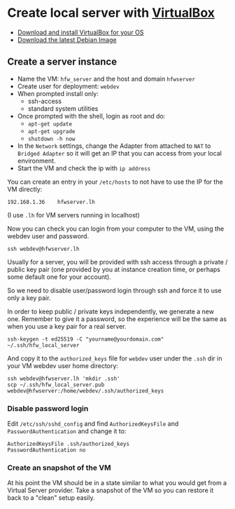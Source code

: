 # Create local server with [VirtualBox](https://www.virtualbox.org/wiki/Downloads)

- [Download and install VirtualBox for your OS](https://www.virtualbox.org/wiki/Downloads)
- [Download the latest Debian Image](https://www.debian.org/download)

## Create a server instance

- Name the VM: `hfw_server` and the host and domain `hfwserver`
- Create user for deployment: `webdev`
- When prompted install only:
    - ssh-access
    - standard system utilities
- Once prompted with the shell, login as root and do:
    - `apt-get update`
    - `apt-get upgrade`
    - `shutdown -h now`
- In the `Network` settings, change the Adapter from attached to `NAT` to
    `Bridged Adapter` so it will get an IP that you can access from your
    local environment.
- Start the VM and check the ip with `ip address`

You can create an entry in your `/etc/hosts` to not have to use
the IP for the VM directly:

```
192.168.1.36    hfwserver.lh
```

(I use `.lh` for VM servers running in localhost)


Now you can check you can login from your computer to the VM, using
the webdev user and password.

```
ssh webdev@hfwserver.lh
```


Usually for a server, you will be provided with ssh access through
a private / public key pair (one provided by you at instance creation
time, or perhaps some default one for your account).

So we need to disable user/password login through ssh and force it to
use only a key pair.

In order to keep public / private keys independently, we generate a
new one. Remember to give it a password, so the experience will be
the same as when you use a key pair for a real server.

```
ssh-keygen -t ed25519 -C "yourname@yourdomain.com" ~/.ssh/hfw_local_server
```

And copy it to the `authorized_keys` file for `webdev` user under the `.ssh` dir in your
VM webdev user home directory:

```
ssh webdev@hfwserver.lh 'mkdir .ssh'
scp ~/.ssh/hfw_local_server.pub webdev@hfwserver:/home/webdev/.ssh/authorized_keys
```

### Disable password login

Edit `/etc/ssh/sshd_config` and find `AuthorizedKeysFile` and `PasswordAuthentication` and change it to:

```
AuthorizedKeysFile .ssh/authorized_keys
PasswordAuthentication no
```

### Create an snapshot of the VM

At his point the VM should be in a state similar to what you would get from a Virtual Server provider.
Take a snapshot of the VM so you can restore it back to a "clean" setup easily.
